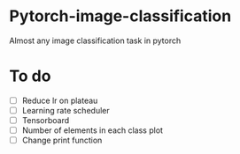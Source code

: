# Pytorch-image-classification
Almost any image classification task in pytorch

# To do
- [ ] Reduce lr on plateau
- [ ] Learning rate scheduler
- [ ] Tensorboard
- [ ] Number of elements in each class plot
- [ ] Change print function

